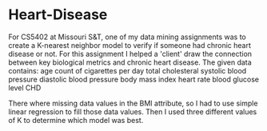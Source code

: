 # Heart-Disease
For CS5402 at Missouri S&amp;T, one of my data mining assignments was to create a K-nearest neighbor model to verify if someone had chronic heart disease or not. 
For this assignment I helped a 'client' draw the connection between key biological metrics and chronic heart disease. 
The given data contains: 
age
count of cigarettes per day
total cholesteral
systolic blood pressure
diastolic blood pressure
body mass index
heart rate 
blood glucose level
CHD

There where missing data values in the BMI attribute, so I had to use simple linear regression to fill those data values.
Then I used three different values of K to determine which model was best. 
